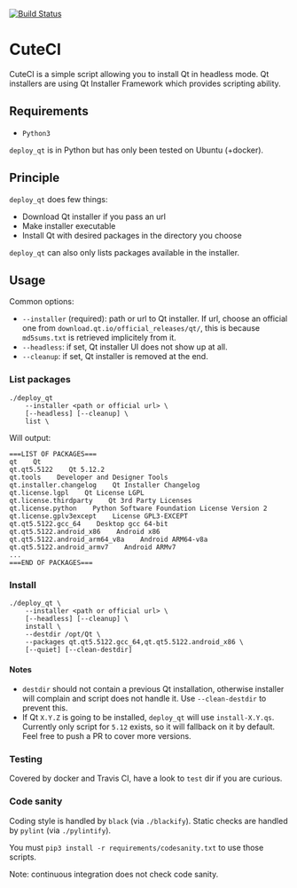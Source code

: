 [![Build Status](https://travis-ci.org/hasboeuf/cuteci.svg?branch=master)](https://travis-ci.org/hasboeuf/cuteci)

# CuteCI

CuteCI is a simple script allowing you to install Qt in headless mode.
Qt installers are using Qt Installer Framework which provides scripting ability.

## Requirements

* `Python3`

`deploy_qt` is in Python but has only been tested on Ubuntu (+docker).

## Principle

`deploy_qt` does few things:
- Download Qt installer if you pass an url
- Make installer executable
- Install Qt with desired packages in the directory you choose

`deploy_qt` can also only lists packages available in the installer.

## Usage

Common options:
* `--installer` (required): path or url to Qt installer. If url, choose an official one from `download.qt.io/official_releases/qt/`, this is because `md5sums.txt` is retrieved implicitely from it.
* `--headless`: if set, Qt installer UI does not show up at all.
* `--cleanup`: if set, Qt installer is removed at the end.

### List packages

```
./deploy_qt
    --installer <path or official url> \
    [--headless] [--cleanup] \
    list \
```

Will output:

```
===LIST OF PACKAGES===
qt    Qt
qt.qt5.5122    Qt 5.12.2
qt.tools    Developer and Designer Tools
qt.installer.changelog    Qt Installer Changelog
qt.license.lgpl    Qt License LGPL
qt.license.thirdparty    Qt 3rd Party Licenses
qt.license.python    Python Software Foundation License Version 2
qt.license.gplv3except    License GPL3-EXCEPT
qt.qt5.5122.gcc_64    Desktop gcc 64-bit
qt.qt5.5122.android_x86    Android x86
qt.qt5.5122.android_arm64_v8a    Android ARM64-v8a
qt.qt5.5122.android_armv7    Android ARMv7
...
===END OF PACKAGES===
```

### Install

```
./deploy_qt \
    --installer <path or official url> \
    [--headless] [--cleanup] \
    install \
    --destdir /opt/Qt \
    --packages qt.qt5.5122.gcc_64,qt.qt5.5122.android_x86 \
    [--quiet] [--clean-destdir]
```

#### Notes

* `destdir` should not contain a previous Qt installation,
  otherwise installer will complain and script does not handle it. Use `--clean-destdir` to prevent this.
* If Qt `X.Y.Z` is going to be installed, `deploy_qt` will use `install-X.Y.qs`.
  Currently only script for `5.12` exists, so it will fallback on it by default.
  Feel free to push a PR to cover more versions.

### Testing

Covered by docker and Travis CI, have a look to `test` dir if you are curious.

### Code sanity

Coding style is handled by `black` (via `./blackify`).
Static checks are handled by `pylint` (via `./pylintify`).

You must `pip3 install -r requirements/codesanity.txt` to use those scripts.

Note: continuous integration does not check code sanity.
